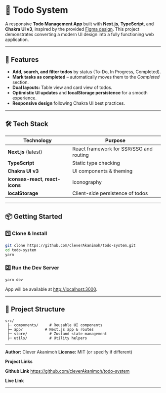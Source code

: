 # 📝 Todo System

A responsive **Todo Management App** built with **Next.js**, **TypeScript**, and **Chakra UI v3**, inspired by the provided [Figma design](https://www.figma.com/design/y5jco2weGtIH3sdy6BVyMW/T-GLOBAL-TEST?node-id=2001-57594&t=Beg65ppOaR9bP96J-0).
This project demonstrates converting a modern UI design into a fully functioning web application.

---

## 🚀 Features

- **Add, search, and filter todos** by status (To-Do, In Progress, Completed).
- **Mark tasks as completed** – automatically moves them to the _Completed_ section.
- **Dual layouts:** Table view and card view of todos.
- **Optimistic UI updates** and **localStorage persistence** for a smooth experience.
- **Responsive design** following Chakra UI best practices.

---

## 🛠️ Tech Stack

| Technology                         | Purpose                                 |
| ---------------------------------- | --------------------------------------- |
| **Next.js** (latest)               | React framework for SSR/SSG and routing |
| **TypeScript**                     | Static type checking                    |
| **Chakra UI v3**                   | UI components & theming                 |
| **iconsax-react**, **react-icons** | Iconography                             |
| **localStorage**                   | Client-side persistence of todos        |

---

## 📦 Getting Started

### 1️⃣ Clone & Install

```bash
git clone https://github.com/cleverAkanimoh/todo-system.git
cd todo-system
yarn
```

### 2️⃣ Run the Dev Server

```bash
yarn dev
```

App will be available at [http://localhost:3000](http://localhost:3000).

---

## 📂 Project Structure

```
src/
 ├─ components/     # Reusable UI components
 ├─ app/          # Next.js app & routes
 ├─ store/          # Zustand state management
 ├─ utils/          # Utility helpers
```

---

**Author:** Clever Akanimoh
**License:** MIT (or specify if different)

**Project Links**

**Github Link** https://github.com/cleverAkanimoh/todo-system

**Live Link**

---
